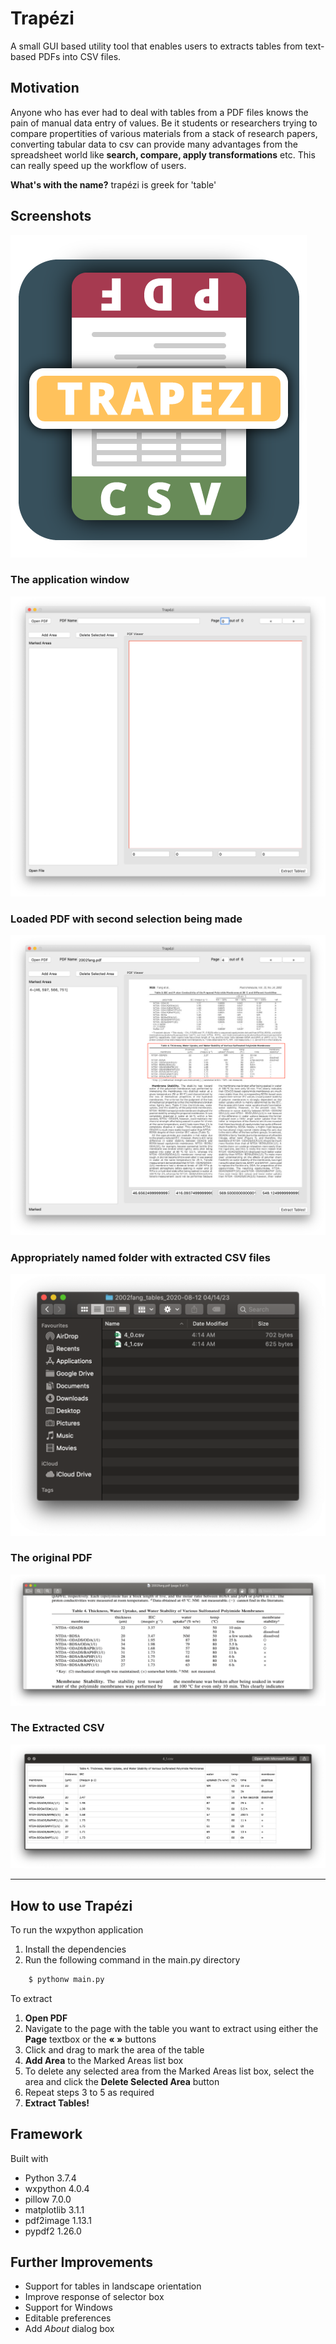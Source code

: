 # Trapézi

A small GUI based utility tool that enables users to extracts tables from text-based PDFs into CSV files.

## Motivation

Anyone who has ever had to deal with tables from a PDF files knows the pain of manual data entry of values. Be it students or researchers trying to compare propertities of various materials from a stack of research papers, converting tabular data to csv can provide many advantages from the spreadsheet world like **search, compare, apply transformations** etc. This can really speed up the workflow of users.

**What's with the name?**
trapézi is greek for 'table'

## Screenshots

![Logo](<images/logo.png>)

### The application window

![empty application window](<images/empty.png>)

### Loaded PDF with second selection being made

![selection of second area](<images/selection.png>)

### Appropriately named folder with extracted CSV files

![empty application window](<images/csvfiles.png>)

### The original PDF

![empty application window](<images/originalpdf.png>)

### The Extracted CSV

![empty application window](<images/csvout.png>)

---

## How to use Trapézi

To run the wxpython application

1. Install the dependencies
2. Run the following command in the main.py directory

```bash
    $ pythonw main.py
```

To extract

1. **Open PDF**
2. Navigate to the page with the table you want to extract using either the **Page** textbox or the **« »** buttons
3. Click and drag to mark the area of the table
4. **Add Area** to the Marked Areas list box
5. To delete any selected area from the Marked Areas list box, select the area and click the **Delete Selected Area** button
6. Repeat steps 3 to 5 as required
7. **Extract Tables!**

## Framework

Built with

* Python 3.7.4
* wxpython 4.0.4
* pillow 7.0.0
* matplotlib 3.1.1
* pdf2image 1.13.1
* pypdf2 1.26.0

## Further Improvements

* Support for tables in landscape orientation
* Improve response of selector box
* Support for Windows
* Editable preferences
* Add *About* dialog box
